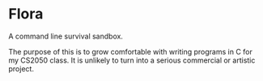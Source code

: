 # Flora
A command line survival sandbox.

The purpose of this is to grow comfortable with writing programs in C for my CS2050 class. It is unlikely to turn into a serious commercial or artistic project.
